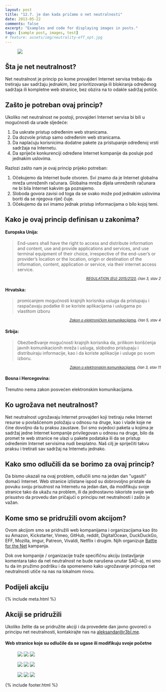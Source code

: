 ```yaml
---
layout: post
title: "12.7. je dan kada pričamo o net neutralnosti"
date: 2013-05-22
comments: false
excerpt: "Examples and code for displaying images in posts."
tags: [sample post, images, test]
# feature: assets/img/neutrality-eff_opt.jpg
---
```


<figure class="banner">
    <img src="assets/img/neutrality-eff_opt.jpg">
</figure>

<h2 id="sta-je-net-neutralnost">Šta je net neutralnost?</h2>

Net neutralnost je princip po kome provajderi Internet servisa trebaju da tretiraju sav sadržaju jednakim, bez prioritizovanja ili blokiranja određenog sadržaja ili kompletne web stranice, bez obzira na to odakle sadržaj potiče.

<h2 id="zasto-je-potrebna">Zašto je potreban ovaj princip?</h2>

Ukoliko net neutralnost ne postoji, provajderi Internet servisa bi bili u mogućnosti da urade sljedeće:

1. Da uskrate pristup određenim web stranicama.
2. Da dozvole pristup samo određenim web stranicama.
3. Da naplaćuju korisnicima dodatne pakete za pristupanje određenoj vrsti sadržaja na Internetu.
4. Da spriječe konkurenciji određene Internet kompanije da posluje pod jednakim uslovima.

Razlozi zašto nam je ovaj princip prijeko potreban:

1. Očekujemo da Internet bude otvoren. Svi znamo da je Internet globalna mreža umreženih računara. Globalna mreža dijela umreženih računara ne bi bila Internet kakvim ga poznajemo.
2. Sloboda govora zavisi od toga da se svako može pod jednakim uslovima boriti da se njegova riječ čuje.
3. Očekujemo da svi imamo jednak pristup informacijama o bilo kojoj temi.

<h2 id="kako-je-definisana">Kako je ovaj princip definisan u zakonima?</h2>

#### Europska Unija:

> End-users shall have the right to access and distribute information and content, use and provide applications and services, and use terminal equipment of their choice, irrespective of the end-user’s or provider’s location or the location, origin or destination of the information, content, application or service, via their internet access service.

<p align="right"><em><small><a href="http://eur-lex.europa.eu/legal-content/EN/TXT/HTML/?uri=CELEX:32015R2120&rid=2">REGULATION (EU) 2015/2120</a>, član 3, stav 2</small></em></p>

#### Hrvatska:

> promicanjem mogućnosti krajnjih korisnika usluga da pristupaju i raspačavaju podatke ili se koriste aplikacijama i uslugama po vlastitom izboru

<p align="right"><em><small><a href="https://www.zakon.hr/z/182/Zakon-o-elektroni%C4%8Dkim-komunikacijama">Zakon o elektroničkim komunikacijama</a>, član 5, stav 4</small></em></p>

#### Srbija:

> Obezbeđivanje mogućnosti krajnjih korisnika da, prilikom korišćenja javnih komunikacionih mreža i usluga, slobodno pristupaju i distribuiraju informacije, kao i da koriste aplikacije i usluge po svom izboru.

<p align="right"><em><small><a href="http://mtt.gov.rs/download/1(2)/Zakon-o-elektronskim-komunikacijama.pdf">Zakon o elektronskim komunikacijama</a>, član 3, stav 11</small></em></p>

#### Bosna i Hercegovina:

Trenutno nema zakon posvećen elektronskim komunikacijama.

<h2 id="ko-je-ugrozava">Ko ugrožava net neutralnost?</h2>

Net neutralnost ugrožavaju Internet provajderi koji tretiraju neke Internet resurse u povlašćenom položaju u odnosu na druge, kao i vlade koje ne čine dovoljno da tu praksu zaustave. Svi smo svjedoci paketa u kojima je sadržaj jedne Internet kompanije privilegovan u odnosu na druge, bilo da promet te web stranice ne ulazi u pakete podataka ili da se pristup određenim Internet servisima nudi besplatno. Naš cilj je spriječiti takvu praksu i tretirati sav sadržaj na Internetu jednako.

<h2 id="kako-se-borimo-za-nju">Kako smo odlučili da se borimo za ovaj princip?</h2>

Da bismo ukazali na ovaj problem, odlučili smo na jedan dan "ugasiti" domaći Internet. Web stranice izlistane ispod su dobrovoljno pristale da povuku svoju prisutnost na Internetu na jedan dan, da modifikuju svoje stranice tako da ukažu na problem, ili da jednostavno iskoriste svoje web prisustvo da provedu dan pričajući o principu net neutralnosti i zašto je važan.  

<h2 id="kome-smo-se-pridruzili">Kome smo se pridružili ovom akcijom?</h2>

Ovom akcijom smo se pridružili web kompanijama i organizacijama kao što su Amazon, Kickstarter, Vimeo, GitHub, reddit, DigitalOcean, DuckDuckGo, EFF, Mozilla, imgur, Patreon, Vivaldi, Netflix i drugim. Njih organizuje [Battle for the Net](https://www.battleforthenet.com/july12/) kampanja.

Dok ove kompanije / organizacije traže specifičnu akciju (ostavljanje komentara tako da net neutralnost ne bude narušena unutar SAD-a), mi smo tu da im pružimo podršku i da spomenemo kako ugrožavanje principa net neutralnosti utiče na nas na lokalnom nivou.

<h2>Podijeli akciju</h2>

<div class="post-title">
	<div class="entry-meta">
		{% include meta.html %}
	</div>
</div>

<h2 id="ko-ucestvuje-u-akciji">Akciji se pridružili</h2>

<div>
Ukoliko želite da se pridružite akciji i da provedete dan javno govoreći o principu net neutralnosti, kontakirajte nas na <a href="mailto:aleksandar@r3bl.me">aleksandar@r3bl.me</a>.
</div>

<h4>Web stranice koje su odlučile da se ugase ili modifikuju svoje početne</h4>

<figure class="third">
	<a href="https://blog.r3bl.me"><img src="assets/img/partners/r3bl.png"></a>
	<a href="https://labs.rs"><img src="assets/img/partners/share-lab.png"></a>
  <a href="https://www.facebook.com/institutdigitalneslobode/"><img src="assets/img/partners/ids.png"></a>
</figure>
<figure class="third">
	<a href="https://libre.lugons.org/"><img src="assets/img/partners/libre.png"></a>
	<a href="https://kompjuteras.com"><img src="assets/img/partners/kompjuteras.png"></a>
	<a href="https://crypto.ba/"><img src="assets/img/partners/crypto-ba.png"></a>
	<figcaption></figcaption>
</figure>
<figure class="third">
	<a href="https://forum.balkan.io/"><img src="assets/img/partners/balkanio.png"></a>
  <a href="http://mozilla.rs/"><img src="assets/img/partners/mozilla-srbija.png"></a>
  <a href="https://www.linuxzasve.com/"><img src="assets/img/partners/linuxzasve.png"></a>
</figure>

{% include footer.html %}
